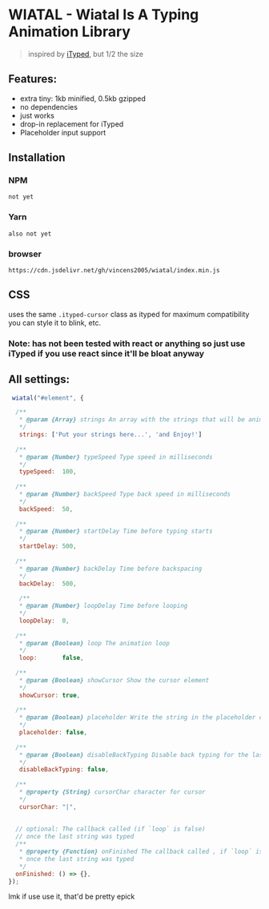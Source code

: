 # WIATAL - Wiatal Is A Typing Animation Library

> inspired by [iTyped](https://github.com/luisvinicius167/ityped), but 1/2 the size

## Features:
  - extra tiny: 1kb minified, 0.5kb gzipped
  - no dependencies
  - just works
  - drop-in replacement for iTyped
  - Placeholder input support

## Installation

  ### NPM
    not yet
  
  ### Yarn
    also not yet
  
  ### browser
    https://cdn.jsdelivr.net/gh/vincens2005/wiatal/index.min.js
  
## CSS
  uses the same `.ityped-cursor` class as ityped for maximum compatibility
  you can style it to blink, etc.
  
### Note: has not been tested with react or anything so just use iTyped if you use react since it'll be bloat anyway

## All settings:
  ```javascript
   wiatal("#element", {
  
    /**
     * @param {Array} strings An array with the strings that will be animated 
     */
     strings: ['Put your strings here...', 'and Enjoy!']
    
    /**
     * @param {Number} typeSpeed Type speed in milliseconds
     */
     typeSpeed:  100,
   
    /**
     * @param {Number} backSpeed Type back speed in milliseconds
     */
     backSpeed:  50,
    
    /**
     * @param {Number} startDelay Time before typing starts
     */
     startDelay: 500,
    
    /**
     * @param {Number} backDelay Time before backspacing
     */
     backDelay:  500,
     
     /**
     * @param {Number} loopDelay Time before looping
     */
     loopDelay:  0,
    
    /**
     * @param {Boolean} loop The animation loop
     */
     loop:       false,
    
    /**
     * @param {Boolean} showCursor Show the cursor element
     */
     showCursor: true,
    
    /**
     * @param {Boolean} placeholder Write the string in the placeholder content
     */
     placeholder: false,
    
    /**
     * @param {Boolean} disableBackTyping Disable back typing for the last string sentence 
     */
     disableBackTyping: false,
    
    /**
     * @property {String} cursorChar character for cursor
     */
     cursorChar: "|",
    
    
    // optional: The callback called (if `loop` is false) 
    // once the last string was typed
    /**
     * @property {Function} onFinished The callback called , if `loop` is false,
     * once the last string was typed
     */
    onFinished: () => {},
  });
  ```
lmk if use use it, that'd be pretty epick
